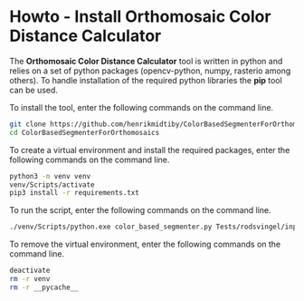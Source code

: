 # Howto - Install Orthomosaic Color Distance Calculator
The **Orthomosaic Color Distance Calculator** tool is written in python and relies on a set of python packages (opencv-python, numpy, rasterio among others). To handle installation of the required python libraries the **pip** tool can be used.

To install the tool, enter the following commands on the command line.
```bash
git clone https://github.com/henrikmidtiby/ColorBasedSegmenterForOrthomosaics.git
cd ColorBasedSegmenterForOrthomosaics
```

To create a virtual environment and install the required packages, enter the following commands on the command line.
```bash
python3 -m venv venv
venv/Scripts/activate
pip3 install -r requirements.txt
```

To run the script, enter the following commands on the command line.
```bash
./venv/Scripts/python.exe color_based_segmenter.py Tests/rodsvingel/input_data/2023-04-03_Rodsvingel_1._ars_Wagner_JSJ_2_ORTHO.tif Tests/rodsvingel/input_data/original.png Tests/rodsvingel/input_data/annotated.png --output_tile_location Tests/rodsvingel/tiles --tile_size 500
```

To remove the virtual environment, enter the following commands on the command line.
```bash
deactivate
rm -r venv
rm -r __pycache__
```